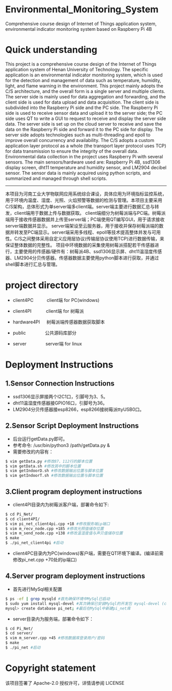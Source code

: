 # Environmental_Monitoring_System
Comprehensive course design of Internet of Things application system, environmental indicator monitoring system based on Raspberry Pi 4B


# Quick understanding
This project is a comprehensive course design of the Internet of Things application system of Henan University of Technology. The specific application is an environmental indicator monitoring system, which is used for the detection and management of data such as temperature, humidity, light, and flame warning in the environment. This project mainly adopts the C/S architecture, and the overall form is a single server and multiple clients. The server side is mainly used for data aggregation and forwarding, and the client side is used for data upload and data acquisition.
The client side is subdivided into the Raspberry Pi side and the PC side. The Raspberry Pi side is used to receive sensor data and upload it to the server side; the PC side uses QT to write a GUI to request to receive and display the server side data.
The server side is set up on the cloud server to receive and save the data on the Raspberry Pi side and forward it to the PC side for display. The server side adopts technologies such as multi-threading and epoll to improve overall concurrency and availability. The C/S adopts a custom application layer protocol as a whole (the transport layer protocol uses TCP) for data transmission to ensure the integrity of the overall data.
Environmental data collection in the project uses Raspberry Pi with several sensors. The main sensors/hardware used are: Raspberry Pi 4B, ssd1306 display screen, dht11 temperature and humidity sensor, and LM2904 decibel sensor. The sensor data is mainly acquired using python scripts, and summarized and managed through shell scripts.

---
本项目为河南工业大学物联网应用系统综合课设，具体应用为环境指标监控系统，用于环境内温度、湿度、光照、火焰预警等数据的检测与管理。本项目主要采用C/S架构，总体形式为单server端多client端。server端主要进行数据汇总与转发，client端用于数据上传与数据获取。
client端细分为树莓派端与PC端。树莓派端用于接收传感器数据并上传至server端；PC端使用QT编写GUI，用于请求接收server端数据并显示。
server端架设至云服务器，用于接收并保存树莓派端的数据并转发至PC端显示。server端采用多线程、epoll等技术提高整体并发与可用性。C/S之间整体采用自定义应用层协议(传输层协议使用TCP)进行数据传输，来保证整体数据的完整性。
项目中环境数据的采集使用树莓派搭配若干传感器进行，主要使用的传感器/硬件有：树莓派4B、ssd1306显示屏、dht11温湿度传感器、LM2904分贝传感器。传感器数据主要使用python脚本进行获取，并通过shell脚本进行汇总与管理。
  
  # project directory
- client4PC    client端 for PC(windows)

- client4PI     client端 for 树莓派

- hardware4PI  树莓派端传感器数据获取脚本

- public     公共源码库部分

- server     server端 for linux

# Deployment Instructions
##  1.Sensor Connection Instructions
- ssd1306显示屏接两个I2C1口，引脚号为3、5。
- dht11温湿度传感器接GPIO16口，引脚号为36。
- LM2904分贝传感器接esp8266，esp8266接树莓派ttyUSB0口。


##  2.Sensor Script Deployment Instructions
- 后台运行getData.py即可。
- 参考命令: /usr/bin/python3 /path/getData.py &
- 需要修改的内容有：

```bash
$ vim getData.py #修改87、112行的脚本位置
$ vim getData.sh #修改其中的脚本位置
$ vim getIndoorD.sh #修改数据输出位置与脚本位置
$ vim getIndoorT.sh #修改数据输出位置与脚本位置
```
## 3.Client program deployment instructions
- client4PI目录内为树莓派客户端，部署命令如下:
```bash
$ cd Pi_Net/
$ cd client4PI/
$ vim pi_net_client4pi.cpp +18 #修改服务端ip端口
$ vim m_recv_node.cpp +185 #修改光照值储存位置
$ vim m_send_node.cpp +138 #修改温湿度值与声贝值储存位置
$ make
$ ./pi_net_client4pi #启动
```
- client4PC目录内为PC(windows)客户端，需要在QT环境下编译。(编译前需修改pi_net.cpp +70处的ip端口)

## 4.Server program deployment instructions
- 首先进行MySql相关配置
```bash
$ ps -ef | grep mysqld #首先确保环境中MySql已启动
$ sudo yum install mysql-devel #其次确保已安装MySql的开发包 mysql-devel (centos) libmysqlclient-dev(apt install --ubuntu)
mysql> create database pi_net; #最后在MySql中新建pi_net库
```
- server目录内为服务端，部署命令如下：
```bash
$ cd Pi_Net/
$ cd server/
$ vim m_server.cpp +45 #修改数据库登录用户/密码
$ make
$ ./pi_net #启动
```
# Copyright statement
该项目签署了 Apache-2.0 授权许可，详情请参阅 LICENSE
